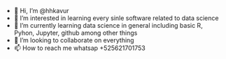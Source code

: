 - 👋 Hi, I’m @hhkavur
- 👀 I’m interested in learning every sinle software related to data science
- 🌱 I’m currently learning data science in general including basic R, Pyhon, Jupyter, github among other things
- 💞️ I’m looking to collaborate on everything
- 📫 How to reach me whatsap +525621701753

<!---
hhkavur/hhkavur is a ✨ special ✨ repository because its `README.md` (this file) appears on your GitHub profile.
You can click the Preview link to take a look at your changes.
--->
